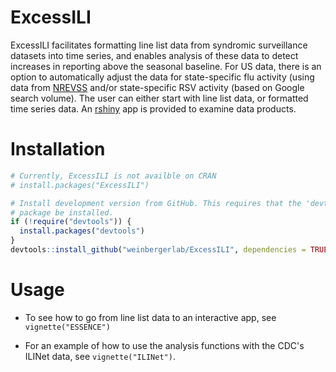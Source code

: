 # ExcessILI

ExcessILI facilitates formatting line list data from syndromic surveillance
datasets into time series, and enables analysis of these data to detect
increases in reporting above the seasonal baseline. For US data, there is an
option to automatically adjust the data for state-specific flu activity (using
data from [NREVSS](https://www.cdc.gov/surveillance/nrevss/index.html) and/or
state-specific RSV activity (based on Google search volume). The user can
either start with line list data, or formatted time series data. An
[rshiny](https://shiny.rstudio.com/) app is provided to examine data products.

# Installation

```r
# Currently, ExcessILI is not availble on CRAN
# install.packages("ExcessILI")

# Install development version from GitHub. This requires that the 'devtools'
# package be installed.
if (!require("devtools")) {
  install.packages("devtools")
}
devtools::install_github("weinbergerlab/ExcessILI", dependencies = TRUE, build_vignettes = FALSE)
```

# Usage

- To see how to go from line list data to an interactive app, see
  `vignette("ESSENCE")`

- For an example of how to use the analysis functions with the CDC's ILINet
  data, see `vignette("ILINet")`.
